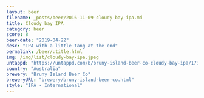 ```yaml
---
layout: beer
filename: _posts/beer/2016-11-09-cloudy-bay-ipa.md
title: Cloudy bay IPA
category: beer
score: 8
beer-date: "2019-04-22"
desc: "IPA with a little tang at the end"
permalink: /beer/:title.html
img: /img/list/cloudy-bay-ipa.jpeg
untappd: "https://untappd.com/b/bruny-island-beer-co-cloudy-bay-ipa/1736442"
country: "Australia"
brewery: "Bruny Island Beer Co"
breweryURL: "brewery/bruny-island-beer-co.html"
style: "IPA - International"
---
```

